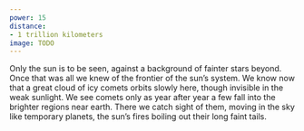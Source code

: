 ```yaml
---
power: 15
distance:
- 1 trillion kilometers
image: TODO
---
```

Only the sun is to be seen, against a background of fainter stars beyond. Once that was all we knew of the frontier of the sun’s system. We know now that a great cloud of icy comets orbits slowly here, though invisible in the weak sunlight. We see comets only as year after year a few fall into the brighter regions near earth. There we catch sight of them, moving in the sky like temporary planets, the sun’s fires boiling out their long faint tails.
